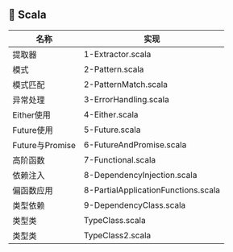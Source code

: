 ## :tangerine: Scala

|名称|实现|
|---|---|
|提取器|1-Extractor.scala|
|模式|2-Pattern.scala|
|模式匹配|2-PatternMatch.scala|
|异常处理|3-ErrorHandling.scala|
|Either使用|4-Either.scala|
|Future使用|5-Future.scala|
|Future与Promise|6-FutureAndPromise.scala|
|高阶函数|7-Functional.scala|
|依赖注入|8-DependencyInjection.scala|
|偏函数应用|8-PartialApplicationFunctions.scala|
|类型依赖|9-DependencyClass.scala|
|类型类|TypeClass.scala|
|类型类|TypeClass2.scala|


